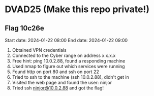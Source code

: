 # DVAD25 (Make this repo private!)

## Flag 10c26e
Start date: 2024-01-22 08:00
End date: 2024-01-22 09:00

1. Obtained VPN credentials
2. Connected to the Cyber range on address x.x.x.x
3. Free hint: ping 10.0.2.88, found a responding machine
4. Used nmap to figure out which services were running
5. Found http on port 80 and ssh on port 22
6. Tried to ssh to the machine (ssh 10.0.2.88), didn't get in
7. Visited the web page and found the user: ninjor
8. Tried ssh ninjor@10.0.2.88 and got the flag!



